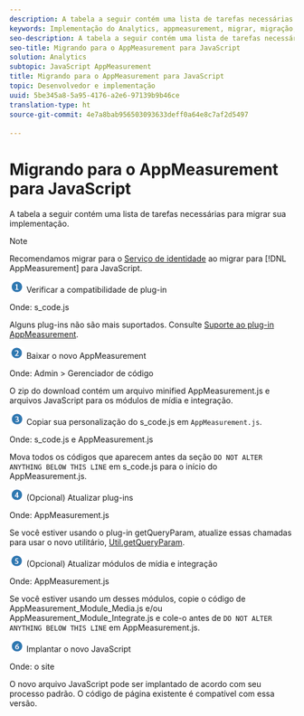 ```yaml
---
description: A tabela a seguir contém uma lista de tarefas necessárias para migrar sua implementação.
keywords: Implementação do Analytics, appmeasurement, migrar, migração, javascript
seo-description: A tabela a seguir contém uma lista de tarefas necessárias para migrar sua implementação.
seo-title: Migrando para o AppMeasurement para JavaScript
solution: Analytics
subtopic: JavaScript AppMeasurement
title: Migrando para o AppMeasurement para JavaScript
topic: Desenvolvedor e implementação
uuid: 5be345a8-5a95-4176-a2e6-97139b9b46ce
translation-type: ht
source-git-commit: 4e7a8bab956503093633deff0a64e8c7af2d5497

---
```



# Migrando para o AppMeasurement para JavaScript

A tabela a seguir contém uma lista de tarefas necessárias para migrar sua implementação.

>[!NOTE]
>
>Recomendamos migrar para o [Serviço de identidade](../../../implement/js-implementation/c-unique-visitors/visid-service.md#concept_230F8759826E47789EA8DEE08FA09B07) ao migrar para [!DNL AppMeasurement] para JavaScript.

![](assets/step1_icon.png) Verificar a compatibilidade de plug-in

Onde: s\_code.js

Alguns plug-ins não são mais suportados. Consulte [Suporte ao plug-in AppMeasurement](../../../implement/js-implementation/c-appmeasurement-js/plugins-support.md#concept_E31A189BC8A547738666EB5E00D2252A).

![](assets/step2_icon.png) Baixar o novo AppMeasurement

Onde: Admin &gt; Gerenciador de código

O zip do download contém um arquivo minified AppMeasurement.js e arquivos JavaScript para os módulos de mídia e integração.

![](assets/step3_icon.png) Copiar sua personalização do s_code.js em `AppMeasurement.js`.

Onde: s\_code.js e AppMeasurement.js

Mova todos os códigos que aparecem antes da seção `DO NOT ALTER ANYTHING BELOW THIS LINE` em s\_code.js para o início do AppMeasurement.js.

![](assets/step4_icon.png) (Opcional) Atualizar plug-ins

Onde: AppMeasurement.js

Se você estiver usando o plug-in getQueryParam, atualize essas chamadas para usar o novo utilitário, [Util.getQueryParam](../../../implement/js-implementation/util-getqueryparam.md#concept_763AD2621BB44A3990204BE72D3C9FA5).

![](assets/step5_icon.png) (Opcional) Atualizar módulos de mídia e integração

Onde: AppMeasurement.js

Se você estiver usando um desses módulos, copie o código de AppMeasurement\_Module\_Media.js e/ou AppMeasurement\_Module\_Integrate.js e cole-o antes de `DO NOT ALTER ANYTHING BELOW THIS LINE` em AppMeasurement.js.

![](assets/step6_icon.png) Implantar o novo JavaScript

Onde: o site

O novo arquivo JavaScript pode ser implantado de acordo com seu processo padrão. O código de página existente é compatível com essa versão.